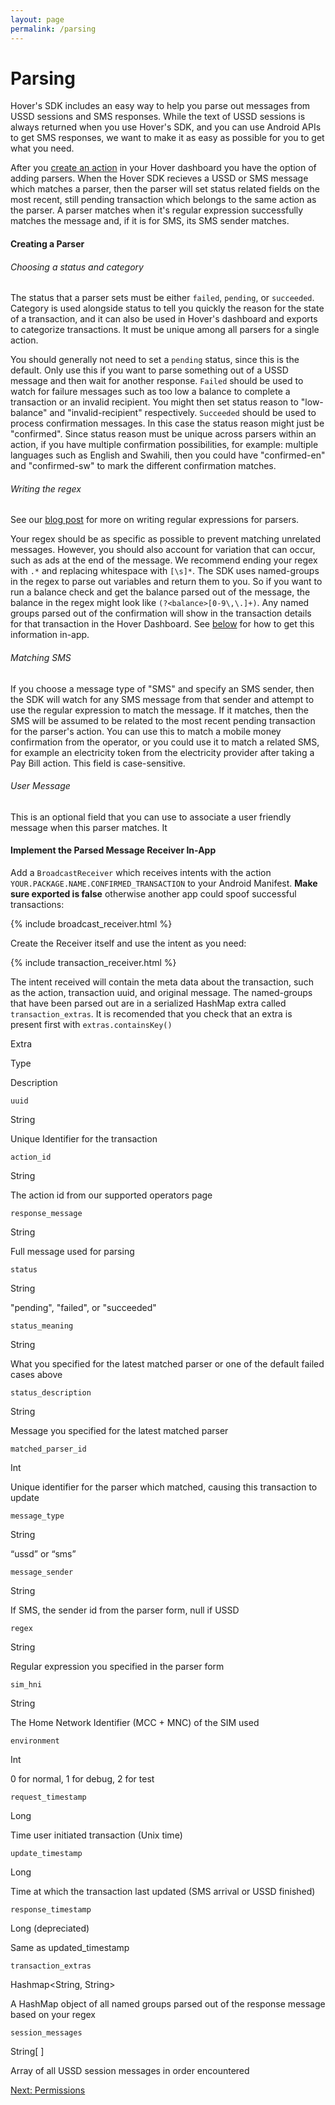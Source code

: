 ```yaml
---
layout: page
permalink: /parsing
---
```


# Parsing

Hover's SDK includes an easy way to help you parse out messages from USSD sessions and SMS responses. While the text of USSD sessions is always returned when you use Hover's SDK, and you can use Android APIs to get SMS responses, we want to make it as easy as possible for you to get what you need.

After you [create an action](/actions) in your Hover dashboard you have the option of adding parsers. When the Hover SDK recieves a USSD or SMS message which matches a parser, then the parser will set status related fields on the most recent, still pending transaction which belongs to the same action as the parser. A parser matches when it's regular expression successfully matches the message and, if it is for SMS, its SMS sender matches.

#### Creating a Parser

###### Choosing a status and category

The status that a parser sets must be either `failed`, `pending`, or `succeeded`. Category is used alongside status to tell you quickly the reason for the state of a transaction, and it can also be used in Hover's dashboard and exports to categorize transactions. It must be unique among all parsers for a single action.

You should generally not need to set a `pending` status, since this is the default. Only use this if you want to parse something out of a USSD message and then wait for another response. `Failed` should be used to watch for failure messages such as too low a balance to complete a transaction or an invalid recipient. You might then set status reason to "low-balance" and "invalid-recipient" respectively. `Succeeded` should be used to process confirmation messages. In this case the status reason might just be "confirmed". Since status reason must be unique across parsers within an action, if you have multiple confirmation possibilities, for example: multiple languages such as English and Swahili, then you could have "confirmed-en" and "confirmed-sw" to mark the different confirmation matches.

###### Writing the regex

See our [blog post](https://medium.com/use-hover/3e0cf53fa114) for more on writing regular expressions for parsers.

Your regex should be as specific as possible to prevent matching unrelated messages. However, you should also account for variation that can occur, such as ads at the end of the message. We recommend ending your regex with `.*` and replacing whitespace with `[\s]*`. The SDK uses named-groups in the regex to parse out variables and return them to you. So if you want to run a balance check and get the balance parsed out of the message, the balance in the regex might look like `(?<balance>[0-9\,\.]+)`. Any named groups parsed out of the confirmation will show in the transaction details for that transaction in the Hover Dashboard. See [below](/parsing) for how to get this information in-app.

###### Matching SMS

If you choose a message type of "SMS" and specify an SMS sender, then the SDK will watch for any SMS message from that sender and attempt to use the regular expression to match the message. If it matches, then the SMS will be assumed to be related to the most recent pending transaction for the parser's action. You can use this to match a mobile money confirmation from the operator, or you could use it to match a related SMS, for example an electricity token from the electricity provider after taking a Pay Bill action. This field is case-sensitive.

###### User Message

This is an optional field that you can use to associate a user friendly message when this parser matches. It

#### Implement the Parsed Message Receiver In-App

Add a `BroadcastReceiver` which receives intents with the action `YOUR.PACKAGE.NAME.CONFIRMED_TRANSACTION` to your Android Manifest. **Make sure exported is false** otherwise another app could spoof successful transactions:

{% include broadcast_receiver.html %}

Create the Receiver itself and use the intent as you need:

{% include transaction_receiver.html %}

The intent received will contain the meta data about the transaction, such as the action, transaction uuid, and original message. The named-groups that have been parsed out are in a serialized HashMap extra called `transaction_extras`. It is recomended that you check that an extra is present first with `extras.containsKey()`

Extra

Type

Description

`uuid`

String

Unique Identifier for the transaction

`action_id`

String

The action id from our supported operators page

`response_message`

String

Full message used for parsing

`status`

String

"pending", "failed", or "succeeded"

`status_meaning`

String

What you specified for the latest matched parser or one of the default failed cases above

`status_description`

String

Message you specified for the latest matched parser

`matched_parser_id`

Int

Unique identifier for the parser which matched, causing this transaction to update

`message_type`

String

“ussd” or “sms”

`message_sender`

String

If SMS, the sender id from the parser form, null if USSD

`regex`

String

Regular expression you specified in the parser form

`sim_hni`

String

The Home Network Identifier (MCC + MNC) of the SIM used

`environment`

Int

0 for normal, 1 for debug, 2 for test

`request_timestamp`

Long

Time user initiated transaction (Unix time)

`update_timestamp`

Long

Time at which the transaction last updated (SMS arrival or USSD finished)

`response_timestamp`

Long (depreciated)

Same as updated\_timestamp

`transaction_extras`

Hashmap<String, String>

A HashMap object of all named groups parsed out of the response message based on your regex

`session_messages`

String\[ \]

Array of all USSD session messages in order encountered

[Next: Permissions](/permissions)
